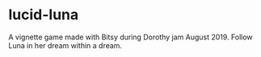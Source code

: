 # lucid-luna
A vignette game made with Bitsy during Dorothy jam August 2019. Follow Luna in her dream within a dream.
